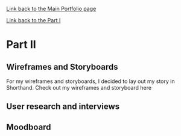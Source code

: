 [Link back to the Main Portfolio page](README.md)

[Link back to the Part I](FinalProjectKatieWinter.md)

# Part II

## Wireframes and Storyboards 

For my wireframes and storyboards, I decided to lay out my story in Shorthand. Check out my wireframes and storyboard here 

## User research and interviews


## Moodboard



